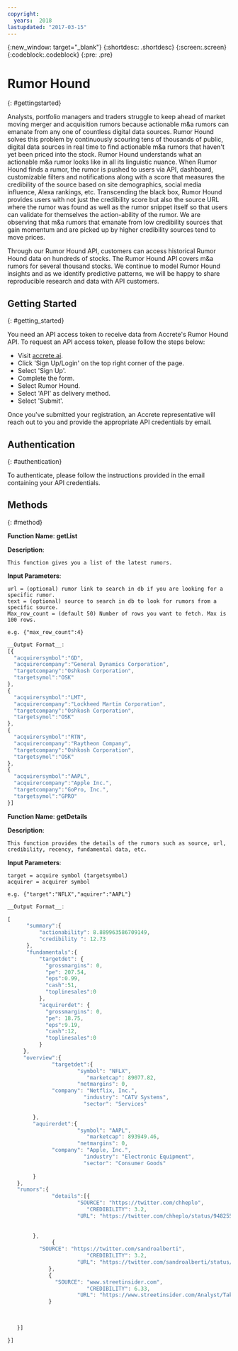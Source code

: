 ```yaml
---
copyright:
  years:  2018
lastupdated: "2017-03-15"
---
```


{:new_window: target="_blank"}
{:shortdesc: .shortdesc}
{:screen:.screen}
{:codeblock:.codeblock}
{:pre: .pre}

# Rumor Hound 
{: #gettingstarted}

Analysts, portfolio managers and traders struggle to keep ahead of market moving merger and acquisition rumors because actionable m&a rumors can emanate from any one of countless digital data sources. Rumor Hound solves this problem by continuously scouring tens of thousands of public, digital data sources in real time to find actionable m&a rumors that haven't yet been priced into the stock. Rumor Hound understands what an actionable m&a rumor looks like in all its linguistic nuance. When Rumor Hound finds a rumor, the rumor is pushed to users via API, dashboard, customizable filters and notifications along with a score that measures the credibility of the source based on site demographics, social media influence, Alexa rankings, etc. Transcending the black box, Rumor Hound provides users with not just the credibility score but also the source URL where the rumor was found as well as the rumor snippet itself so that users can validate for themselves the action-ability of the rumor. We are observing that m&a rumors that emanate from low credibility sources that gain momentum and are picked up by higher credibility sources tend to move prices. 

Through our Rumor Hound API, customers can access historical Rumor Hound data on hundreds of stocks. The Rumor Hound API covers m&a rumors for several thousand stocks. We continue to model Rumor Hound insights and as we identify predictive patterns, we will be happy to share reproducible research and data with API customers.

## Getting Started
{: #getting_started}
<!--
<span style="color:gray">Getting Started</span><a name = "getting started"></a>
 -->

You need an API access token to receive data from Accrete's Rumor Hound API. To request an API access token, please follow the steps below: 

  - Visit [accrete.ai](http://accrete.ai).
  - Click 'Sign Up/Login' on the top right corner of the page.
  - Select 'Sign Up'.
  - Complete the form. 
  - Select Rumor Hound.
  - Select 'API' as delivery method. 
  - Select 'Submit'.
  
Once you've submitted your registration, an Accrete representative will reach out to you and provide the appropriate API credentials by email.

## Authentication
{: #authentication}
<!--
<span style="color:gray">Authentication</span><a name = "authentication"></a>
-->

To authenticate, please follow the instructions provided in the email containing your API credentials. 

## Methods
{: #method}
<!--
<span style="color:gray">Methods</span>  <a name = "method"></a>
-->

__Function Name__:
  __getList__
  
  __Description__: 

    This function gives you a list of the latest rumors.

  __Input Parameters__: 

    url = (optional) rumor link to search in db if you are looking for a specific rumor.
    text = (optional) source to search in db to look for rumors from a specific source. 
    Max_row_count = (default 50) Number of rows you want to fetch. Max is 100 rows. 
	
	e.g. {"max_row_count":4}

```javascript
__Output Format__: 
[{  
  "acquirersymbol":"GD",
  "acquirercompany":"General Dynamics Corporation",
  "targetcompany":"Oshkosh Corporation",    
  "targetsymol":"OSK"    
},
{
  "acquirersymbol":"LMT",
  "acquirercompany":"Lockheed Martin Corporation",
  "targetcompany":"Oshkosh Corporation",    
  "targetsymol":"OSK"  
},
{
  "acquirersymbol":"RTN",
  "acquirercompany":"Raytheon Company",
  "targetcompany":"Oshkosh Corporation",    
  "targetsymol":"OSK"    
},
{
  "acquirersymbol":"AAPL",
  "acquirercompany":"Apple Inc.",
  "targetcompany":"GoPro, Inc.",    
  "targetsymol":"GPRO"    
}]

```



__Function Name__: 
  __getDetails__
  
  __Description__: 

    This function provides the details of the rumors such as source, url, credibility, recency, fundamental data, etc.

  __Input Parameters__: 

    target = acquire symbol (targetsymbol)
    acquirer = acquirer symbol
  
    e.g. {"target":"NFLX","aquirer":"AAPL"}

```javascript
__Output Format__: 

[  
      "summary":{    
          "actionability": 8.889963586709149,      
          "credibility ": 12.73
      },   
      "fundamentals":{    
          "targetdet": {      
          	"grossmargins": 0,      
          	"pe": 207.54,      
          	"eps":0.99,      
          	"cash":51,
          	"toplinesales":0  
          },
          "acquirerdet": {      
          	"grossmargins": 0,      
          	"pe": 18.75,      
          	"eps":9.19,      
          	"cash":12,
          	"toplinesales":0 
          }
     },     
     "overview":{   
              "targetdet":{      
        	          "symbol": "NFLX",      
                         "marketcap": 89077.82,      
         	          "netmargins": 0,
	          "company": "Netflix, Inc.",
                        "industry": "CATV Systems",
                        "sector": "Services"                                       
    
      	},   
      	"aquirerdet":{      
        	          "symbol": "AAPL",      
                         "marketcap": 893949.46,      
         	          "netmargins": 0,
	          "company": "Apple, Inc.",
                        "industry": "Electronic Equipment",
                        "sector": "Consumer Goods"                                     
    
      	}
   }, 
   "rumors":{   
              "details":[{      
        	          "SOURCE": "https://twitter.com/chheplo",      
                         "CREDIBILITY": 3.2,      
         	          "URL": "https://twitter.com/chheplo/status/948255738173972480",
	          
    
      	}, 
              {
          "SOURCE": "https://twitter.com/sandroalberti",      
                         "CREDIBILITY": 3.2,      
         	          "URL": "https://twitter.com/sandroalberti/status/948955615082287104",
             },
             {
	           "SOURCE": "www.streetinsider.com",      
                         "CREDIBILITY": 6.33,      
         	          "URL": "https://www.streetinsider.com/Analyst/Takeover/13642814.html",
             }

          
      	
   }]

}]
     
```
